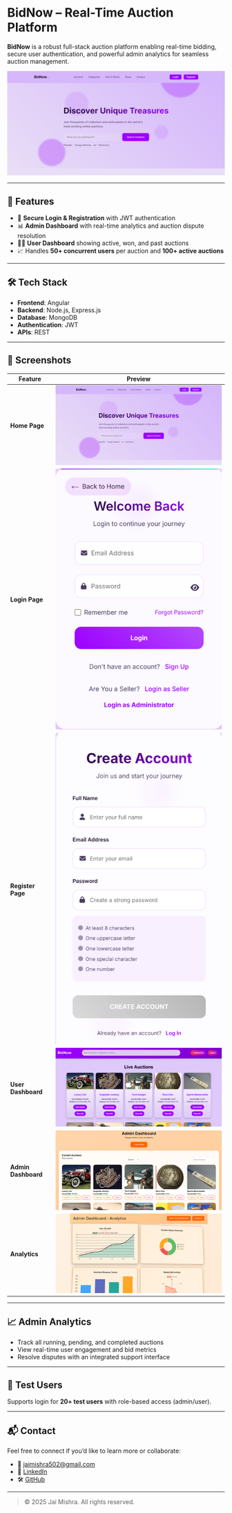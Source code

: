 # BidNow – Real-Time Auction Platform

**BidNow** is a robust full-stack auction platform enabling real-time bidding, secure user authentication, and powerful admin analytics for seamless auction management.

![Home Page](public/screenshots/home-page.png)

---

## 🚀 Features

- 🔐 **Secure Login & Registration** with JWT authentication
- 📊 **Admin Dashboard** with real-time analytics and auction dispute resolution
- 🧑‍💻 **User Dashboard** showing active, won, and past auctions
- 📈 Handles **50+ concurrent users** per auction and **100+ active auctions**

---

## 🛠️ Tech Stack

- **Frontend**: Angular
- **Backend**: Node.js, Express.js
- **Database**: MongoDB
- **Authentication**: JWT
- **APIs**: REST

---

## 📸 Screenshots

| Feature              | Preview |
|----------------------|---------|
| **Home Page**        | ![](public/screenshots/home-page.png) |
| **Login Page**       | ![](public/screenshots/login-page.png) |
| **Register Page**    | ![](public/screenshots/register-page.png) |
| **User Dashboard**   | ![](public/screenshots/user-dashboard.png) |
| **Admin Dashboard**  | ![](public/screenshots/admin-dashboard.png) |
| **Analytics**        | ![](public/screenshots/admin-analytics.png) |

---

## 📈 Admin Analytics

- Track all running, pending, and completed auctions
- View real-time user engagement and bid metrics
- Resolve disputes with an integrated support interface

---

## 👤 Test Users

Supports login for **20+ test users** with role-based access (admin/user).

---

## 📬 Contact

Feel free to connect if you’d like to learn more or collaborate:

- 📧 jaimishra502@gmail.com  
- 💼 [LinkedIn](https://www.linkedin.com/in/JaiMishra25)  
- 🛠️ [GitHub](https://github.com/JaiMishra25)

---

> © 2025 Jai Mishra. All rights reserved.
